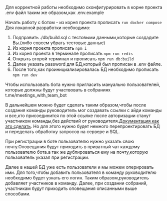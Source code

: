 Для корректной работы необходимо сконфигурировать в корне проекта .env файл таким же образом,как .env.example

Начать работу с ботом - из корня проекта прописать `run docker compose`
Для локалной разработки необходимо:
1) Подправить ./db/build.sql с тестовыми данными,которые создадите Вы.(либо совсем убрать тестовые данные)
2) Из корня проекта прописать `npm i`
3) Из корня проекта в терминале прописать `npm run redis`
4) Открыть второй терминал и прописать `npm run db:build`
5) Далее указать password для БД,который был прописан в .env файле.
6) После того,как проинициализировалась БД необходимо прописать `npm run dev`

Чтобы использовать бота нужно пригласить мануально пользователей, которые должны будут участвовать в собраниях
t.me/meetings_with_team_bot

В дальнейшем можно будет сделать таким образом,чтобы после создания команды руководитель мог создавать ссылки с айди команды и все,кто присоединится по этой ссылке после авторизации станут участником команды,без действий от руководителя.[Документация как это сделать](https://core.telegram.org/bots/features#deep-linking). Но для этого нужно будет немного перепроектировать БД и переделать обработку запросов на сервере и SQL.

При регистрации в боте пользователю нужно указать свою почту.Оповещания будут приходить в приватный чат каждому пользователю бота.а так же дублироваться ему на почту,которую пользователь указал при регистрации. 

Далее в нашей БД уже есть пользователи и мы можем оперировать ими. Для того,чтобы добавить пользователя в команду руководителю необходимо будет узнать его логин. Таким образом,руководитель добавляет участников в команду. Далее, при создании собраний, участникам будут приходить оповещания описанными выше способами.
